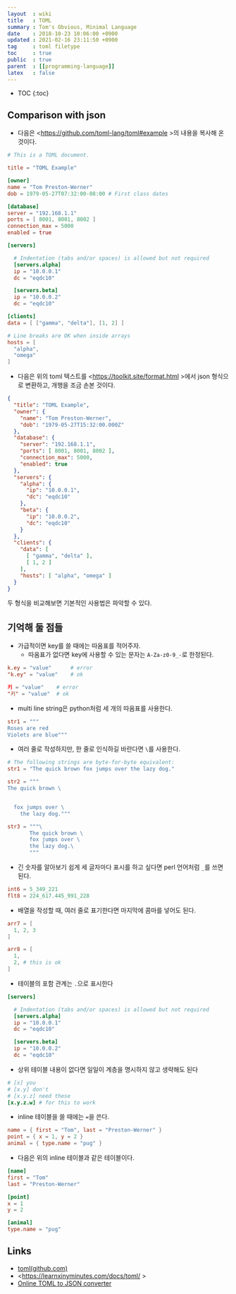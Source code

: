```yaml
---
layout  : wiki
title   : TOML
summary : Tom's Obvious, Minimal Language
date    : 2018-10-23 10:06:00 +0900
updated : 2021-02-16 23:11:50 +0900
tag     : toml filetype
toc     : true
public  : true
parent  : [[programming-language]]
latex   : false
---
```

* TOC
{:toc}

## Comparison with json

* 다음은 <https://github.com/toml-lang/toml#example >의 내용을 복사해 온 것이다.

```toml
# This is a TOML document.

title = "TOML Example"

[owner]
name = "Tom Preston-Werner"
dob = 1979-05-27T07:32:00-08:00 # First class dates

[database]
server = "192.168.1.1"
ports = [ 8001, 8001, 8002 ]
connection_max = 5000
enabled = true

[servers]

  # Indentation (tabs and/or spaces) is allowed but not required
  [servers.alpha]
  ip = "10.0.0.1"
  dc = "eqdc10"

  [servers.beta]
  ip = "10.0.0.2"
  dc = "eqdc10"

[clients]
data = [ ["gamma", "delta"], [1, 2] ]

# Line breaks are OK when inside arrays
hosts = [
  "alpha",
  "omega"
]
```

* 다음은 위의 toml 텍스트를 <https://toolkit.site/format.html >에서 json 형식으로 변환하고, 개행을 조금 손본 것이다.

```json
{
  "title": "TOML Example",
  "owner": {
    "name": "Tom Preston-Werner",
    "dob": "1979-05-27T15:32:00.000Z"
  },
  "database": {
    "server": "192.168.1.1",
    "ports": [ 8001, 8001, 8002 ],
    "connection_max": 5000,
    "enabled": true
  },
  "servers": {
    "alpha": {
      "ip": "10.0.0.1",
      "dc": "eqdc10"
    },
    "beta": {
      "ip": "10.0.0.2",
      "dc": "eqdc10"
    }
  },
  "clients": {
    "data": [
      [ "gamma", "delta" ],
      [ 1, 2 ]
    ],
    "hosts": [ "alpha", "omega" ]
  }
}
```

두 형식을 비교해보면 기본적인 사용법은 파악할 수 있다.


## 기억해 둘 점들

* 가급적이면 key를 쓸 때에는 따옴표를 적어주자.
    * 따옴표가 없다면 key에 사용할 수 있는 문자는 `A-Za-z0-9_-`로 한정된다.

```toml
k.ey = "value"      # error
"k.ey" = "value"    # ok

키 = "value"    # error
"키" = "value"  # ok
```

* multi line string은 python처럼 세 개의 따옴표를 사용한다.

```toml
str1 = """
Roses are red
Violets are blue"""
```

* 여러 줄로 작성하지만, 한 줄로 인식하길 바란다면 `\`를 사용한다.

```toml
# The following strings are byte-for-byte equivalent:
str1 = "The quick brown fox jumps over the lazy dog."

str2 = """
The quick brown \


  fox jumps over \
    the lazy dog."""

str3 = """\
       The quick brown \
       fox jumps over \
       the lazy dog.\
       """
```

* 긴 숫자를 알아보기 쉽게 세 글자마다 표시를 하고 싶다면 perl 언어처럼 `_`를 쓰면 된다.

```toml
int6 = 5_349_221
flt8 = 224_617.445_991_228
```

* 배열을 작성할 때, 여러 줄로 표기한다면 마지막에 콤마를 넣어도 된다.

```toml
arr7 = [
  1, 2, 3
]

arr8 = [
  1,
  2, # this is ok
]
```

* 테이블의 포함 관계는 `.`으로 표시한다

```toml
[servers]

  # Indentation (tabs and/or spaces) is allowed but not required
  [servers.alpha]
  ip = "10.0.0.1"
  dc = "eqdc10"

  [servers.beta]
  ip = "10.0.0.2"
  dc = "eqdc10"
```

* 상위 테이블 내용이 없다면 일일이 계층을 명시하지 않고 생략해도 된다

```toml
# [x] you
# [x.y] don't
# [x.y.z] need these
[x.y.z.w] # for this to work
```

* inline 테이블을 쓸 때에는 `=`을 쓴다.

```toml
name = { first = "Tom", last = "Preston-Werner" }
point = { x = 1, y = 2 }
animal = { type.name = "pug" }
```

* 다음은 위의 inline 테이블과 같은 테이블이다.

```toml
[name]
first = "Tom"
last = "Preston-Werner"

[point]
x = 1
y = 2

[animal]
type.name = "pug"
```

## Links

- [toml(github.com)](https://github.com/toml-lang/toml )
- <https://learnxinyminutes.com/docs/toml/ >
- [Online TOML to JSON converter](https://toml-to-json.matiaskorhonen.fi/ )

